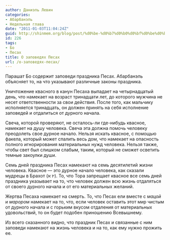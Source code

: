 ```yaml
---
author: Даниэль Левин
categories:
- Абарбанэль
- Недельная глава
date: "2011-01-03T11:04:24Z"
guid: http://shinmem.org/blog/post/%d0%be-%d0%b7%d0%b0%d0%bf%d0%be%d0%b2%d0%b5%d0%b4%d1%8f%d1%85-%d0%bf%d0%b5%d1%81%d0%b0%d1%85
id: 226
tags:
- Бо
- Песах
title: О заповедях Песах
url: /о-заповедях-песах/
---
```

<!--more-->

Парашат Бо содержит заповеди праздника Песах. Абарбанэль объясняет то, на что указывают различные законы праздника. 

Уничтожение квасного в канун Песаха выпадает на четырнадцатый день, что намекает на возраст тринадцати лет, до которого мужчина не несет ответственности за свои действия. После того, как мальчику исполняется тринадцать, он должен принять на себя исполнение заповедей и отдалиться от дурного начала. 

Свеча, которой проверяют, не осталось-ли где-нибудь квасное, намекает на душу человека. Свеча эта должна помочь человеку преодолеть свое дурное начало. Нельзя искать квасное, с помощью факела, который может спалить весь дом, что намекает на опасность полного игнорирования материальных нужд человека. Нельзя также, чтобы свет был слишком слабым, таким, который не сможет осветить темные закоулки души. 

Семь дней праздника Песах намекают на семь десятилетий жизни человека. Квасное — это дурное начало человека, как сказали мудрецы в Брахот (יז א). То, что Тора запрещает квасное все семь дней праздника указывает на то, что человек должен всю жизнь отдаляться от своего дурного начала и от его материальных желаний. 

Жертва Песаха намекает на смерть. То, что Песах ели вместе с _мацой_ и _марором_ намекает на то, что, если человек оставить этот мир чистым от дурного начала и с горьким вкусом отдаления от материальных удовольствий, то он будет подобен приношению Всевышнему. 

Из всего сказанного видно, что праздник Песах и связанные с ним заповеди намекают на жизнь человека и на то, как ему нужно прожить ее.